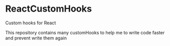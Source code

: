 # ReactCustomHooks
Custom hooks for React

This repository contains many customHooks to help me to write code faster and prevent write them again
